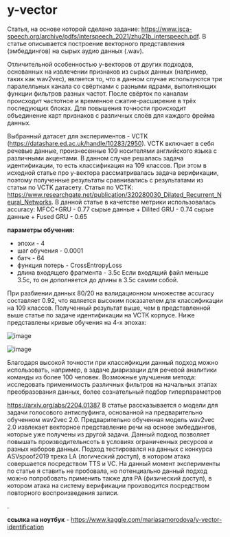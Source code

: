 # y-vector

Статья, на основе которой сделано задание: https://www.isca-speech.org/archive/pdfs/interspeech_2021/zhu21b_interspeech.pdf. В статье описывается построение векторного представления (эмбеддингов) на сырых аудио данных (.wav).

Отличительной особенностью y-векторов от других подходов, основанных на извлечении признаков из сырых данных (например, таких как wav2vec), является то, что в данном случае используются три паралелльных канала со свёртками с разными ядрами, выполняющих функции фильтров разных частот. После свёрток по каналам  происходит частотное и временное сжатие-расширение в трёх последующих блоках. Для повышения точности происходит объединение карт признаков с различных слоёв для каждого фрейма данных.


Выбранный датасет для экспериментов - VCTK (https://datashare.ed.ac.uk/handle/10283/2950). VCTK включает в себя речевые данные, произнесенные 109 носителями английского языка с различными акцентами. В данном случае решалась задача идентификации, то есть классификация на 109 классов. При этом в исходной статье про y-вектора рассматривалась задача верификации, поэтому полученные результаты сравнивались с результатами из статьи по VCTK датасету.
Статья по VCTK: https://www.researchgate.net/publication/320280030_Dilated_Recurrent_Neural_Networks. 
В данной статье в качетстве метрики использовалась accuracy:
MFCC+GRU                   - 0.77
сырые данные + Dilited GRU - 0.74
сырые данные + Fused GRU   - 0.65

**параметры обучения:**
  - эпохи - 4
  - шаг обучения - 0.0001
  - батч - 64
  - функция потерь - CrossEntropyLoss
  - длина входящего фрагмента - 3.5с
Если входящий файл меньше 3.5с, то он дополняется до длины в 3.5с самим собой.

При разбиении данных 80/20 на валидационном множестве accuracy составляет 0.92, что является высоким показателем для классификации на 109 классов. Полученный результат выше, чем в представленной выше статье по задаче идентификации на VCTK корпусе.
Ниже представлены кривые обучения на 4-х эпохах:

![image](https://user-images.githubusercontent.com/43067933/162385237-706b34d3-7eaf-428f-9867-4961ae526d8b.png) 

![image](https://user-images.githubusercontent.com/43067933/162385352-5e6d2a86-9bba-4b79-ba83-cfcf9364a7b9.png)



Благодаря высокой точности при классификции данный подход можно использовать, например, в задаче диаризации для речевой аналитики команды из более 100 человек.
Возможные улучшения метода: исследовать применимость различных фильтров на начальных этапах преобразования данных, более сознательный подбор гиперпараметров


https://arxiv.org/abs/2204.01387
В статье рассказывается о модели для задачи голосового антиспуфинга, основанной на предварительно обученном wav2vec 2.0. Предварительно обученная модель wav2vec 2.0 извлекает векторное представление речи на основе эмбеддингов, которые уже получены из другой задачи. Данный подход позволяет повышать производительнсоть в условиях ограниченных ресурсов и разных наборов данных. Подход тестировался на данных с конкурса ASVspoof2019 трека LA (логический доступ), в котором атака совершается посредством TTS и VC. На данный момент эксперименты по статье я ставить не пробовала, но потенциально данный подход можно попробовать применить также для PA (физический доступ), в котором атака на систему верификации производится посредством повторного воспроизведения записи. 

.

**ссылка на ноутбук** - https://www.kaggle.com/mariasamorodova/y-vector-identification


